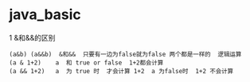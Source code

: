 # java_basic 

1   &和&&的区别
    
    (a&b) (a&&b)  &和&&  只要有一边为false就为false 两个都是一样的  逻辑运算
    (a & 1+2)    a  和 true or false  1+2都会计算
    (a && 1+2)   a  为 true 时  才会计算 1+2  a 为false时  1+2 不会计算     